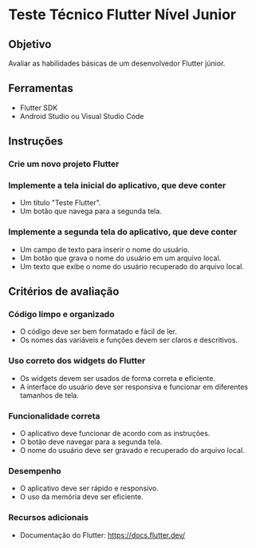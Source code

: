 # Teste Técnico Flutter Nível Junior

## Objetivo

Avaliar as habilidades básicas de um desenvolvedor Flutter júnior.

## Ferramentas

- Flutter SDK
- Android Studio ou Visual Studio Code

## Instruções

### Crie um novo projeto Flutter

### Implemente a tela inicial do aplicativo, que deve conter

- Um título "Teste Flutter".
- Um botão que navega para a segunda tela.

### Implemente a segunda tela do aplicativo, que deve conter

- Um campo de texto para inserir o nome do usuário.
- Um botão que grava o nome do usuário em um arquivo local.
- Um texto que exibe o nome do usuário recuperado do arquivo local.

## Critérios de avaliação

### Código limpo e organizado

- O código deve ser bem formatado e fácil de ler.
- Os nomes das variáveis e funções devem ser claros e descritivos.

### Uso correto dos widgets do Flutter

- Os widgets devem ser usados de forma correta e eficiente.
- A interface do usuário deve ser responsiva e funcionar em diferentes tamanhos de tela.

### Funcionalidade correta

- O aplicativo deve funcionar de acordo com as instruções.
- O botão deve navegar para a segunda tela.
- O nome do usuário deve ser gravado e recuperado do arquivo local.

### Desempenho

- O aplicativo deve ser rápido e responsivo.
- O uso da memória deve ser eficiente.

### Recursos adicionais

- Documentação do Flutter: <https://docs.flutter.dev/>
